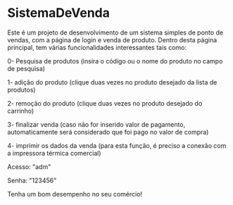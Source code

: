 # SistemaDeVenda

Este é um projeto de desenvolvimento de um sistema simples de ponto de vendas, 
com a página de login e venda de produto.
Dentro desta página principal, tem várias funcionalidades interessantes tais como:




0- Pesquisa de produtos (insira o código ou o nome do produto no campo de pesquisa)


1- adição do produto (clique duas vezes no produto desejado da lista de produtos) 


2- remoção do produto (clique duas vezes no produto desejado do carrinho)


3- finalizar venda (caso não for inserido valor de pagamento, automaticamente será
considerado que foi pago no valor de compra)


4- imprimir os dados da venda (para esta função, é preciso a conexão com a impressora
térmica comercial)




Acesso: "adm"


Senha: "123456"


Tenha um bom desempenho no seu comércio!
